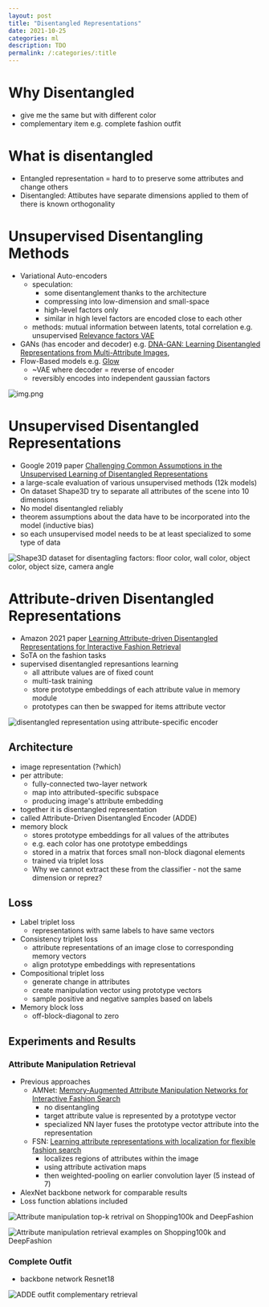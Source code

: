 ```yaml
---
layout: post
title: "Disentangled Representations"
date: 2021-10-25
categories: ml
description: TDO
permalink: /:categories/:title
---
```


# Why Disentangled
- give me the same but with different color
- complementary item e.g. complete fashion outfit

# What is disentangled
- Entangled representation = hard to to preserve some attributes and change others
- Disentangled: Attibutes have separate dimensions applied to them of there is known orthogonality

# Unsupervised Disentangling Methods
- Variational Auto-encoders
  - speculation:
    - some disentanglement thanks to the architecture
    - compressing into low-dimension and small-space
    - high-level factors only
    - similar in high level factors are encoded close to each other
  - methods: mutual information between latents, total correlation e.g. unsupervised [Relevance factors VAE](https://arxiv.org/pdf/1902.01568v1.pdf)
- GANs (has encoder and decoder) e.g. [DNA-GAN: Learning Disentangled Representations from Multi-Attribute Images](https://arxiv.org/pdf/1711.05415.pdf),
- Flow-Based models e.g. [Glow](/ml/openais-glow-flow-based-model-teardown)
  - ~VAE where decoder = reverse of encoder
  - reversibly encodes into independent gaussian factors

![img.png](../images/disentangle-smiling.png)

# Unsupervised Disentangled Representations
- Google 2019 paper [Challenging Common Assumptions in the Unsupervised Learning of Disentangled Representations](https://ai.googleblog.com/2019/04/evaluating-unsupervised-learning-of.html)
- a large-scale evaluation of various unsupervised methods (12k models)
- On dataset Shape3D try to separate all attributes of the scene into 10 dimensions 
- No model disentangled reliably
- theorem assumptions about the data have to be incorporated into the model (inductive bias)
- so each unsupervised model needs to be at least specialized to some type of data
 
![Shape3D dataset for disentagling factors: floor color, wall color, object color, object size, camera angle](../images/disentangled-shape3d.png)

# Attribute-driven Disentangled Representations

- Amazon 2021 paper [Learning Attribute-driven Disentangled Representations for Interactive Fashion Retrieval](https://openaccess.thecvf.com/content/ICCV2021/papers/Hou_Learning_Attribute-Driven_Disentangled_Representations_for_Interactive_Fashion_Retrieval_ICCV_2021_paper.pdf)
- SoTA on the fashion tasks
- supervised disentangled represantions learning
  - all attribute values are of fixed count
  - multi-task training
  - store prototype embeddings of each attribute value in memory module
  - prototypes can then be swapped for items attribute vector

![disentangled representation using attribute-specific encoder](../images/disentangled-encoder.png)


## Architecture

- image representation (?which)
- per attribute:
  - fully-connected two-layer network
  - map into attributed-specific subspace
  - producing image's attribute embedding
- together it is disentangled representation
- called Attribute-Driven Disentangled Encoder (ADDE)
- memory block
  - stores prototype embeddings for all values of the attributes
  - e.g. each color has one prototype embeddings
  - stored in a matrix that forces small non-block diagonal elements
  - trained via triplet loss
  - Why we cannot extract these from the classifier - not the same dimension or reprez?

## Loss
- Label triplet loss
  - representations with same labels to have same vectors
- Consistency triplet loss
  - attribute representations of an image close to corresponding memory vectors
  - align prototype embeddings with representations
- Compositional triplet loss
  - generate change in attributes
  - create manipulation vector using prototype vectors
  - sample positive and negative samples based on labels
- Memory block loss
  - off-block-diagonal to zero


## Experiments and Results

### Attribute Manipulation Retrieval
- Previous approaches
  - AMNet: [Memory-Augmented Attribute Manipulation Networks for Interactive Fashion Search](https://openaccess.thecvf.com/content_cvpr_2017/papers/Zhao_Memory-Augmented_Attribute_Manipulation_CVPR_2017_paper.pdf)
    - no disentangling
    - target attribute value is represented by a prototype vector 
    - specialized NN layer fuses the prototype vector attribute into the representation
  - FSN: [Learning attribute representations with localization for flexible fashion search](https://openaccess.thecvf.com/content_cvpr_2018/papers/Ak_Learning_Attribute_Representations_CVPR_2018_paper.pdf)
    - localizes regions of attributes within the image
    - using attribute activation maps
    - then weighted-pooling on earlier convolution layer (5 instead of 7)
- AlexNet backbone network for comparable results
- Loss function ablations included

![Attribute manipulation top-k retrival on Shopping100k and DeepFashion](../images/disentangle-retrival-results.png)

![Attribute manipulation retrieval examples on Shopping100k and DeepFashion](../images/disentangle-retrival-examples.png)

### Complete Outfit
- backbone network Resnet18

![ADDE outfit complementary retrieval](../images/disentangle-outfit-retrieval.png)
